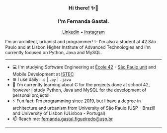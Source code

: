 <h3 align="center">Hi there! ✨🚀</h3>
<h3 align="center">I'm Fernanda Gastal. </h3>
<p align="center">
  <a href="https://www.linkedin.com/in/fernandagastal/">Linkedin</a> •
  <a href="https://www.instagram.com/fegastal/">Instagram</a>
</p>

I'm an architect, urbanist and programmer! ✨
I'm also a student at 42 São Paulo and at Lisbon Higher Institute of Advanced Technologies and I'm currently focused on Python, Java and MySQL.

---

- 💻 I'm  studying Software Engineering at [École 42](https://www.42.fr/) - [São Paulo unit](https://www.42sp.org.br/) and Mobile Development at [ISTEC](http://www.istec.pt/index.php/ctesp-desenvolvimento-para-dispositivos-moveis/)
- ⚙️ I use daily:  `.c` | `.py` | `.java`
- 🌱 I'm currently learning about C for the projects done at school 42, however I study Python, Java and MySQL for the development of personal projects!
- ⚡ Fun fact: I'm programming since 2019, but I have a degree in architecture and urbanism from University of São Paulo (USP - Brazil) and University of Lisbon (ULisboa - Portugal)
- 📫 Reach me: fernanda.gastal.figueiredo@usp.br

---

<!--
**Yaten/Yaten** is a ✨ _special_ ✨ repository because its `README.md` (this file) appears on your GitHub profile.

Here are some ideas to get you started:

- 🔭 I’m currently working on ...
- 🌱 I’m currently learning ...
- 👯 I’m looking to collaborate on ...
- 🤔 I’m looking for help with ...
- 💬 Ask me about ...
- 📫 How to reach me: ...
- 😄 Pronouns: ...
- ⚡ Fun fact: ...
-->
